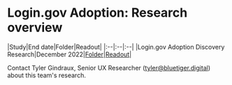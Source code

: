 # Login.gov Adoption: Research overview

|Study|End date|Folder|Readout|
|:--|:--|:--|
|Login.gov Adoption Discovery Research|December 2022|[Folder](https://github.com/department-of-veterans-affairs/va.gov-team/tree/master/products/login.gov-adoption/research/discovery)|[Readout](https://github.com/department-of-veterans-affairs/va.gov-team/blob/master/products/login.gov-adoption/presentations/sprint%20demos/2022.12.06%20-%20discovery%20sprint%208%20readout.pdf)|

Contact Tyler Gindraux, Senior UX Researcher (tyler@bluetiger.digital) about this team's research.
